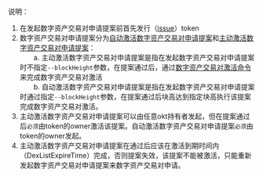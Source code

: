 说明：   
1. 在发起数字资产交易对申请提案前首先发行（[issue](/getting-start/command/token/#1)）token   
2. 数字资产交易对申请提案分为[自动激活数字资产交易对申请提案](/getting-start/ico/#242)和[主动激活数字资产交易对申请提案](/getting-start/ico/#241)：  
&emsp;&emsp;a. 主动激活数字资产交易对申请提案是指在发起数字资产交易对申请提案时不指定`--blockHeight`参数，在提案通过后，通过[数字资产交易对激活命令](/getting-start/command/gov/#4)来完成数字资产交易对激活   
&emsp;&emsp;b. 自动激活数字资产交易对申请提案是指在发起数字资产交易对申请提案时通过指定`--blockHeight`参数，在提案通过后块高达到指定块高执行该提案完成数字资产交易对激活。   
3. 主动激活数字资产交易对申请提案可以由任意okt持有者发起，但在提案通过后`必须`由token的owner激活该提案。自动激活数字资产交易对申请提案`必须`由token的owner发起。   
4. 主动激活数字资产交易对申请提案在通过后应该在激活到期时间内（DexListExpireTime）完成，否则提案失效，该提案不能被激活，只能重新发起数字资产交易对申请提案来数字资产交易对申请。
